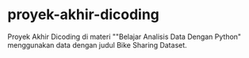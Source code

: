 # proyek-akhir-dicoding
Proyek Akhir Dicoding di materi ""Belajar Analisis Data Dengan Python"  menggunakan data dengan judul Bike Sharing Dataset.
